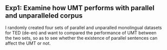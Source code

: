 ## Exp1: Examine how UMT performs with parallel and unparalleled corpus 
I randomly created four sets of parallel and unparalled monolingual datasets for TED (de-en) and want to compared the performance of UMT between the two sets, so as to see whether the existence of parallel sentences can affect the UMT or not.
